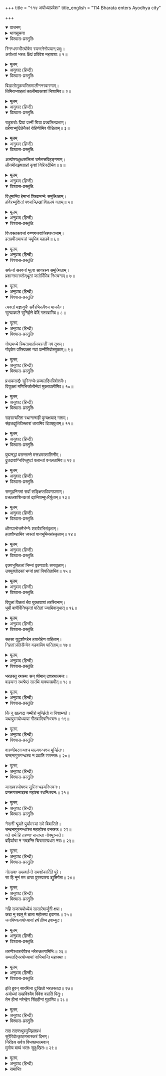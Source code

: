 +++
title = "११४ अयोध्याप्रवेशः"
title_english = "114 Bharata enters Ayodhya city"

+++
<details open><summary>वाचनम्</summary>
<div caption="श्रीराम-हरिसीताराममूर्ति-घनपाठिभ्यां वचनम्" class="audioEmbed" src="https://archive.org/download/Ramayana-recitation-Sriram-harisItArAmamUrti-Ghanapaati-v2/Kanda_2/Kanda_2_AYK-114-Ayodhyaa_Praveshaha.mp3"></div>
</details>

<details><summary>भागसूचना</summary>

114. भरतके द्वारा अयोध्याकी दुरवस्थाका दर्शन तथा अन्तःपुरमें प्रवेश करके भरतका दुःखी होना
</details>

<details open><summary>विश्वास-प्रस्तुतिः</summary>

स्निग्धगम्भीरघोषेण स्यन्दनेनोपयान् प्रभुः।  
अयोध्यां भरतः क्षिप्रं प्रविवेश महायशाः॥ १॥
</details>

<details><summary>मूलम्</summary>

स्निग्धगम्भीरघोषेण स्यन्दनेनोपयान् प्रभुः।  
अयोध्यां भरतः क्षिप्रं प्रविवेश महायशाः॥ १॥
</details>

<details><summary>अनुवाद (हिन्दी)</summary>

इसके बाद प्रभावशाली महायशस्वी भरतने स्निग्ध, गम्भीर घर्घर घोषसे युक्त रथके द्वारा यात्रा करके शीघ्र ही अयोध्यामें प्रवेश किया॥ १॥
</details>

<details open><summary>विश्वास-प्रस्तुतिः</summary>

बिडालोलूकचरितामालीननरवारणाम्।  
तिमिराभ्याहतां कालीमप्रकाशां निशामिव॥ २॥
</details>

<details><summary>मूलम्</summary>

बिडालोलूकचरितामालीननरवारणाम्।  
तिमिराभ्याहतां कालीमप्रकाशां निशामिव॥ २॥
</details>

<details><summary>अनुवाद (हिन्दी)</summary>

उस समय वहाँ बिलाव और उल्लू विचर रहे थे। घरोंके किवाड़ बंद थे। सारे नगरमें अन्धकार छा रहा था। प्रकाश न होनेके कारण वह पुरी कृष्णपक्षकी काली रातके समान जान पड़ती थी॥ २॥
</details>

<details open><summary>विश्वास-प्रस्तुतिः</summary>

राहुशत्रोः प्रियां पत्नीं श्रिया प्रज्वलितप्रभाम्।  
ग्रहेणाभ्युदितेनैकां रोहिणीमिव पीडिताम्॥ ३॥
</details>

<details><summary>मूलम्</summary>

राहुशत्रोः प्रियां पत्नीं श्रिया प्रज्वलितप्रभाम्।  
ग्रहेणाभ्युदितेनैकां रोहिणीमिव पीडिताम्॥ ३॥
</details>

<details><summary>अनुवाद (हिन्दी)</summary>

जैसे चन्द्रमाकी प्रिय पत्नी और अपनी शोभासे प्रकाशित कान्तिवाली रोहिणी उदित हुए राहु नामक ग्रहके द्वारा अपने पतिके ग्रस लिये जानेपर अकेली—असहाय हो जाती है, उसी प्रकार दिव्य ऐश्वर्यसे प्रकाशित होनेवाली अयोध्या राजाके कालकवलित हो जानेके कारण पीड़ित एवं असहाय हो रही थी॥ ३॥
</details>

<details open><summary>विश्वास-प्रस्तुतिः</summary>

अल्पोष्णक्षुब्धसलिलां घर्मतप्तविहङ्गमाम्।  
लीनमीनझषग्राहां कृशां गिरिनदीमिव॥ ४॥
</details>

<details><summary>मूलम्</summary>

अल्पोष्णक्षुब्धसलिलां घर्मतप्तविहङ्गमाम्।  
लीनमीनझषग्राहां कृशां गिरिनदीमिव॥ ४॥
</details>

<details><summary>अनुवाद (हिन्दी)</summary>

वह पुरी उस पर्वतीय नदीकी भाँति कृशकाय दिखायी देती थी, जिसका जल सूर्यकी किरणोंसे तपकर कुछ गरम और गँदला हो रहा हो, जिसके पक्षी धूपसे संतप्त होकर भाग गये हों तथा जिसके मीन, मत्स्य और ग्राह गहरे जलमें छिप गये हों॥ ४॥
</details>

<details open><summary>विश्वास-प्रस्तुतिः</summary>

विधूमामिव हेमाभां शिखामग्नेः समुत्थिताम्।  
हविरभ्युक्षितां पश्चाच्छिखां विप्रलयं गताम्॥ ५॥
</details>

<details><summary>मूलम्</summary>

विधूमामिव हेमाभां शिखामग्नेः समुत्थिताम्।  
हविरभ्युक्षितां पश्चाच्छिखां विप्रलयं गताम्॥ ५॥
</details>

<details><summary>अनुवाद (हिन्दी)</summary>

जो अयोध्या पहले धूमरहित सुनहरी कान्तिवाली प्रज्वलित अग्निशिखाके समान प्रकाशित होती थी, वही श्रीरामवनवासके बाद हवनीय दुग्धसे सींची गयी अग्निकी ज्वालाके समान बुझकर विलीन-सी हो गयी है॥ ५॥
</details>

<details open><summary>विश्वास-प्रस्तुतिः</summary>

विध्वस्तकवचां रुग्णगजवाजिरथध्वजाम्।  
हतप्रवीरामापन्नां चमूमिव महाहवे॥ ६॥
</details>

<details><summary>मूलम्</summary>

विध्वस्तकवचां रुग्णगजवाजिरथध्वजाम्।  
हतप्रवीरामापन्नां चमूमिव महाहवे॥ ६॥
</details>

<details><summary>अनुवाद (हिन्दी)</summary>

उस समय अयोध्या महासमरमें संकटग्रस्त हुई उस सेनाके समान प्रतीत होती थी, जिसके कवच कटकर गिर गये हों, हाथी, घोड़े, रथ और ध्वजा छिन्न-भिन्न हो गये हों और मुख्य-मुख्य वीर मार डाले गये हों॥ ६॥
</details>

<details open><summary>विश्वास-प्रस्तुतिः</summary>

सफेनां सस्वनां भूत्वा सागरस्य समुत्थिताम्।  
प्रशान्तमारुतोद‍्धूतां जलोर्मिमिव निःस्वनाम्॥ ७॥
</details>

<details><summary>मूलम्</summary>

सफेनां सस्वनां भूत्वा सागरस्य समुत्थिताम्।  
प्रशान्तमारुतोद‍्धूतां जलोर्मिमिव निःस्वनाम्॥ ७॥
</details>

<details><summary>अनुवाद (हिन्दी)</summary>

प्रबल वायुके वेगसे फेन और गर्जनाके साथ उठी हुई समुद्रकी उत्ताल तरंग सहसा वायुके शान्त हो जानेपर जैसे शिथिल और नीरव हो जाती है, उसी प्रकार कोलाहलपूर्ण अयोध्या अब शब्दशून्य-सी जान पड़ती थी॥ ७॥
</details>

<details open><summary>विश्वास-प्रस्तुतिः</summary>

त्यक्तां यज्ञायुधैः सर्वैरभिरूपैश्च याजकैः।  
सुत्याकाले सुनिर्वृत्ते वेदिं गतरवामिव॥ ८॥
</details>

<details><summary>मूलम्</summary>

त्यक्तां यज्ञायुधैः सर्वैरभिरूपैश्च याजकैः।  
सुत्याकाले सुनिर्वृत्ते वेदिं गतरवामिव॥ ८॥
</details>

<details><summary>अनुवाद (हिन्दी)</summary>

यज्ञकाल समाप्त होनेपर ‘स्फ्य’ आदि यज्ञसम्बन्धी आयुधों तथा श्रेष्ठ याजकोंसे सूनी हुई वेदी जैसे मन्त्रोच्चारणकी ध्वनिसे रहित हो जाती है, उसी प्रकार अयोध्या सुनसान दिखायी देती थी॥ ८॥
</details>

<details open><summary>विश्वास-प्रस्तुतिः</summary>

गोष्ठमध्ये स्थितामार्तामचरन्तीं नवं तृणम्।  
गोवृषेण परित्यक्तां गवां पत्नीमिवोत्सुकाम्॥ ९॥
</details>

<details><summary>मूलम्</summary>

गोष्ठमध्ये स्थितामार्तामचरन्तीं नवं तृणम्।  
गोवृषेण परित्यक्तां गवां पत्नीमिवोत्सुकाम्॥ ९॥
</details>

<details><summary>अनुवाद (हिन्दी)</summary>

जैसे कोई गाय साँड़के साथ समागमके लिये उत्सुक हो, उसी अवस्थामें उसे साँड़से अलग कर दिया गया हो और वह नूतन घास चरना छोड़कर आर्त भावसे गोष्ठमें बँधी हुई खड़ी हो, उसी तरह अयोध्यापुरी भी आन्तरिक वेदनासे पीड़ित थी॥ ९॥
</details>

<details open><summary>विश्वास-प्रस्तुतिः</summary>

प्रभाकराद्यैः सुस्निग्धैः प्रज्वलद्भिरिवोत्तमैः।  
वियुक्तां मणिभिर्जात्यैर्नवां मुक्तावलीमिव॥ १०॥
</details>

<details><summary>मूलम्</summary>

प्रभाकराद्यैः सुस्निग्धैः प्रज्वलद्भिरिवोत्तमैः।  
वियुक्तां मणिभिर्जात्यैर्नवां मुक्तावलीमिव॥ १०॥
</details>

<details><summary>अनुवाद (हिन्दी)</summary>

श्रीराम आदिसे रहित हुई अयोध्या मोतियोंकी उस नूतन मालाके समान श्रीहीन हो गयी थी, जिसकी अत्यन्त चिकनी-चमकीली, उत्तम तथा अच्छी जातिकी पद्मराग आदि मणियाँ उससे निकालकर अलग कर दी गयी हों॥ १०॥
</details>

<details open><summary>विश्वास-प्रस्तुतिः</summary>

सहसाचरितां स्थानान्महीं पुण्यक्षयाद् गताम्।  
संहृतद्युतिविस्तारां तारामिव दिवश्च्युताम्॥ ११॥
</details>

<details><summary>मूलम्</summary>

सहसाचरितां स्थानान्महीं पुण्यक्षयाद् गताम्।  
संहृतद्युतिविस्तारां तारामिव दिवश्च्युताम्॥ ११॥
</details>

<details><summary>अनुवाद (हिन्दी)</summary>

जो पुण्य-क्षय होनेके कारण सहसा अपने स्थानसे भ्रष्ट हो पृथ्वीपर आ पहुँची हो, अतएव जिसकी विस्तृत प्रभा क्षीण हो गयी हो, आकाशसे गिरी हुई उस तारिकाकी भाँति अयोध्या शोभाहीन हो गयी थी॥ ११॥
</details>

<details open><summary>विश्वास-प्रस्तुतिः</summary>

पुष्पनद्धां वसन्तान्ते मत्तभ्रमरशालिनीम्।  
द्रुतदावाग्निविप्लुष्टां क्लान्तां वनलतामिव॥ १२॥
</details>

<details><summary>मूलम्</summary>

पुष्पनद्धां वसन्तान्ते मत्तभ्रमरशालिनीम्।  
द्रुतदावाग्निविप्लुष्टां क्लान्तां वनलतामिव॥ १२॥
</details>

<details><summary>अनुवाद (हिन्दी)</summary>

जो ग्रीष्म-ऋतुमें पहले फूलोंसे लदी हुई होनेके कारण मतवाले भ्रमरोंसे सुशोभित होती रही हो और फिर सहसा दावानलके लपेटमें आकर मुरझा गयी हो, वनकी उस लताके समान पहलेकी उल्लासपूर्ण अयोध्या अब उदास हो गयी थी॥ १२॥
</details>

<details open><summary>विश्वास-प्रस्तुतिः</summary>

सम्मूढनिगमां सर्वां सङ्क्षिप्तविपणापणाम्।  
प्रच्छन्नशशिनक्षत्रां द्यामिवाम्बुधरैर्युताम्॥ १३॥
</details>

<details><summary>मूलम्</summary>

सम्मूढनिगमां सर्वां सङ्क्षिप्तविपणापणाम्।  
प्रच्छन्नशशिनक्षत्रां द्यामिवाम्बुधरैर्युताम्॥ १३॥
</details>

<details><summary>अनुवाद (हिन्दी)</summary>

वहाँके व्यापारी वणिक् शोकसे व्याकुल होनेके कारण किंकर्तव्यविमूढ़ हो गये थे, बाजार-हाट और दूकानें बहुत कम खुली थीं। उस समय सारी पुरी उस आकाशकी भाँति शोभाहीन हो गयी थी, जहाँ बादलोंकी घटाएँ घिर आयी हों और तारे तथा चन्द्रमा ढक गये हों॥ १३॥
</details>

<details open><summary>विश्वास-प्रस्तुतिः</summary>

क्षीणपानोत्तमैर्भग्नैः शरावैरभिसंवृताम्।  
हतशौण्डामिव ध्वस्तां पानभूमिमसंस्कृताम्॥ १४॥
</details>

<details><summary>मूलम्</summary>

क्षीणपानोत्तमैर्भग्नैः शरावैरभिसंवृताम्।  
हतशौण्डामिव ध्वस्तां पानभूमिमसंस्कृताम्॥ १४॥
</details>

<details><summary>अनुवाद (हिन्दी)</summary>

(उन दिनों अयोध्यापुरीकी सड़कें झाड़ी-बुहारी नहीं गयी थीं, इसलिये यत्र-तत्र कूड़े-करकटके ढेर पड़े थे। उस अवस्थामें) वह नगरी उस उजड़ी हुई पानभूमि (मधुशाला) के समान श्रीहीन दिखायी देती थी, जिसकी सफाई न की गयी हो, जहाँ मधुसे खाली टूटी-फूटी प्यालियाँ पड़ी हों और जहाँके पीनेवाले भी नष्ट हो गये हों॥ १४॥
</details>

<details open><summary>विश्वास-प्रस्तुतिः</summary>

वृक्णभूमितलां निम्नां वृक्णपात्रैः समावृताम्।  
उपयुक्तोदकां भग्नां प्रपां निपतितामिव॥ १५॥
</details>

<details><summary>मूलम्</summary>

वृक्णभूमितलां निम्नां वृक्णपात्रैः समावृताम्।  
उपयुक्तोदकां भग्नां प्रपां निपतितामिव॥ १५॥
</details>

<details><summary>अनुवाद (हिन्दी)</summary>

उस पुरीकी दशा उस पौंसलेकी-सी हो रही थी, जो खम्भोंके टूट जानेसे ढह गया हो, जिसका चबूतरा छिन्न-भिन्न हो गया हो, भूमि नीची हो गयी हो, पानी चुक गया हो और जलपात्र टूट-फूटकर इधर-उधर सब ओर बिखरे पड़े हों॥ १५॥
</details>

<details open><summary>विश्वास-प्रस्तुतिः</summary>

विपुलां विततां चैव युक्तपाशां तरस्विनाम्।  
भूमौ बाणैर्विनिष्कृत्तां पतितां ज्यामिवायुधात्॥ १६॥
</details>

<details><summary>मूलम्</summary>

विपुलां विततां चैव युक्तपाशां तरस्विनाम्।  
भूमौ बाणैर्विनिष्कृत्तां पतितां ज्यामिवायुधात्॥ १६॥
</details>

<details><summary>अनुवाद (हिन्दी)</summary>

जो विशाल और सम्पूर्ण धनुषमें फैली हुई हो, उसकी दोनों कोटियों (किनारों) में बाँधनेके लिये जिसमें रस्सी जुड़ी हुई हो, किंतु वेगशाली वीरोंके बाणोंसे कटकर धनुषसे पृथ्वीपर गिर पड़ी हो, उस प्रत्यञ्चाके समान ही अयोध्यापुरी भी स्थानभ्रष्ट हुई-सी दिखायी देती थी॥ १६॥
</details>

<details open><summary>विश्वास-प्रस्तुतिः</summary>

सहसा युद्धशौण्डेन हयारोहेण वाहिताम्।  
निहतां प्रतिसैन्येन वडवामिव पातिताम्॥ १७॥
</details>

<details><summary>मूलम्</summary>

सहसा युद्धशौण्डेन हयारोहेण वाहिताम्।  
निहतां प्रतिसैन्येन वडवामिव पातिताम्॥ १७॥
</details>

<details><summary>अनुवाद (हिन्दी)</summary>

जिसपर युद्धकुशल घुड़सवारने सवारी की हो और जिसे शत्रुपक्षकी सेनाने सहसा मार गिराया हो, युद्धभूमिमें पड़ी हुई उस घोड़ीकी जो दशा होती है, वही उस समय अयोध्यापुरीकी भी थी (कैकेयीके कुचक्रसे उसके संचालक नरेशका स्वर्गवास और युवराजका वनवास हो गया था)॥ १७॥
</details>

<details open><summary>विश्वास-प्रस्तुतिः</summary>

भरतस्तु रथस्थः सन् श्रीमान् दशरथात्मजः।  
वाहयन्तं रथश्रेष्ठं सारथिं वाक्यमब्रवीत्॥ १८॥
</details>

<details><summary>मूलम्</summary>

भरतस्तु रथस्थः सन् श्रीमान् दशरथात्मजः।  
वाहयन्तं रथश्रेष्ठं सारथिं वाक्यमब्रवीत्॥ १८॥
</details>

<details><summary>अनुवाद (हिन्दी)</summary>

रथपर बैठे हुए श्रीमान् दशरथनन्दन भरतने उस समय श्रेष्ठ रथका संचालन करनेवाले सारथि सुमन्त्रसे इस प्रकार कहा—॥ १८॥
</details>

<details open><summary>विश्वास-प्रस्तुतिः</summary>

किं नु खल्वद्य गम्भीरो मूर्च्छितो न निशाम्यते।  
यथापुरमयोध्यायां गीतवादित्रनिःस्वनः॥ १९॥
</details>

<details><summary>मूलम्</summary>

किं नु खल्वद्य गम्भीरो मूर्च्छितो न निशाम्यते।  
यथापुरमयोध्यायां गीतवादित्रनिःस्वनः॥ १९॥
</details>

<details><summary>अनुवाद (हिन्दी)</summary>

‘अब अयोध्यामें पहलेकी भाँति सब ओर फैला हुआ गाने-बजानेका गम्भीर नाद नहीं सुनायी पड़ता; यह कितने कष्टकी बात है!॥ १९॥
</details>

<details open><summary>विश्वास-प्रस्तुतिः</summary>

वारुणीमदगन्धश्च माल्यगन्धश्च मूर्च्छितः।  
चन्दनागुरुगन्धश्च न प्रवाति समन्ततः॥ २०॥
</details>

<details><summary>मूलम्</summary>

वारुणीमदगन्धश्च माल्यगन्धश्च मूर्च्छितः।  
चन्दनागुरुगन्धश्च न प्रवाति समन्ततः॥ २०॥
</details>

<details><summary>अनुवाद (हिन्दी)</summary>

‘अब चारों ओर वारुणी (मधु) की मादक गन्ध, व्याप्त हुई फूलोंकी सुगन्ध तथा चन्दन और अगुरुकी पवित्र गन्ध नहीं फैल रही है॥ २०॥
</details>

<details open><summary>विश्वास-प्रस्तुतिः</summary>

यानप्रवरघोषश्च सुस्निग्धहयनिःस्वनः।  
प्रमत्तगजनादश्च महांश्च रथनिःस्वनः॥ २१॥
</details>

<details><summary>मूलम्</summary>

यानप्रवरघोषश्च सुस्निग्धहयनिःस्वनः।  
प्रमत्तगजनादश्च महांश्च रथनिःस्वनः॥ २१॥
</details>

<details><summary>अनुवाद (हिन्दी)</summary>

‘अच्छी-अच्छी सवारियोंकी आवाज, घोड़ोंके हींसनेका सुस्निग्ध शब्द, मतवाले हाथियोंका चिग्घाड़ना तथा रथोंकी घर्घराहटका महान् शब्द—ये सब नहीं सुनायी दे रहे हैं॥ २१॥
</details>

<details open><summary>विश्वास-प्रस्तुतिः</summary>

नेदानीं श्रूयते पुर्यामस्यां रामे विवासिते।  
चन्दनागुरुगन्धांश्च महार्हाश्च वनस्रजः॥ २२॥  
गते रामे हि तरुणाः सन्तप्ता नोपभुञ्जते।  
बहिर्यात्रां न गच्छन्ति चित्रमाल्यधरा नराः॥ २३॥
</details>

<details><summary>मूलम्</summary>

नेदानीं श्रूयते पुर्यामस्यां रामे विवासिते।  
चन्दनागुरुगन्धांश्च महार्हाश्च वनस्रजः॥ २२॥  
गते रामे हि तरुणाः सन्तप्ता नोपभुञ्जते।  
बहिर्यात्रां न गच्छन्ति चित्रमाल्यधरा नराः॥ २३॥
</details>

<details><summary>अनुवाद (हिन्दी)</summary>

‘श्रीरामचन्द्रजीके निर्वासित होनेके कारण ही इस पुरीमें इस समय इन सब प्रकारके शब्दोंका श्रवण नहीं हो रहा है। श्रीरामके चले जानेसे यहाँके तरुण बहुत ही संतप्त हैं। वे चन्दन और अगुरुकी सुगन्धका सेवन नहीं करते तथा बहुमूल्य वनमालाएँ भी नहीं धारण करते। अब इस पुरीके लोग विचित्र फूलोंके हार पहनकर बाहर घूमनेके लिये नहीं निकलते हैं॥ २२-२३॥
</details>

<details open><summary>विश्वास-प्रस्तुतिः</summary>

नोत्सवाः सम्प्रवर्तन्ते रामशोकार्दिते पुरे।  
सा हि नूनं मम भ्रात्रा पुरस्यास्य द्युतिर्गता॥ २४॥
</details>

<details><summary>मूलम्</summary>

नोत्सवाः सम्प्रवर्तन्ते रामशोकार्दिते पुरे।  
सा हि नूनं मम भ्रात्रा पुरस्यास्य द्युतिर्गता॥ २४॥
</details>

<details><summary>अनुवाद (हिन्दी)</summary>

‘श्रीरामके शोकसे पीड़ित हुए इस नगरमें अब नाना प्रकारके उत्सव नहीं हो रहे हैं। निश्चय ही इस पुरीकी वह सारी शोभा मेरे भाईके साथ ही चली गयी॥
</details>

<details open><summary>विश्वास-प्रस्तुतिः</summary>

नहि राजत्ययोध्येयं सासारेवार्जुनी क्षपा।  
कदा नु खलु मे भ्राता महोत्सव इवागतः॥ २५॥  
जनयिष्यत्ययोध्यायां हर्षं ग्रीष्म इवाम्बुदः।
</details>

<details><summary>मूलम्</summary>

नहि राजत्ययोध्येयं सासारेवार्जुनी क्षपा।  
कदा नु खलु मे भ्राता महोत्सव इवागतः॥ २५॥  
जनयिष्यत्ययोध्यायां हर्षं ग्रीष्म इवाम्बुदः।
</details>

<details><summary>अनुवाद (हिन्दी)</summary>

‘जैसे वेगयुक्त वर्षाके कारण शुक्लपक्षकी चाँदनी रात भी शोभा नहीं पाती है, उसी प्रकार नेत्रोंसे आँसू बहाती हुई यह अयोध्या भी शोभित नहीं हो रही है। अब कब मेरे भाई महोत्सवकी भाँति अयोध्यामें पधारेंगे और ग्रीष्म-ऋतुमें प्रकट हुए मेघकी भाँति सबके हृदयमें हर्षका संचार करेंगे॥ २५ १/२॥
</details>

<details open><summary>विश्वास-प्रस्तुतिः</summary>

तरुणैश्चारुवेषैश्च नरैरुन्नतगामिभिः॥ २६॥  
सम्पतद्भिरयोध्यायां नाभिभान्ति महापथाः।
</details>

<details><summary>मूलम्</summary>

तरुणैश्चारुवेषैश्च नरैरुन्नतगामिभिः॥ २६॥  
सम्पतद्भिरयोध्यायां नाभिभान्ति महापथाः।
</details>

<details><summary>अनुवाद (हिन्दी)</summary>

‘अब अयोध्याकी बड़ी-बड़ी सड़कें हर्षसे उछलकर चलते हुए मनोहर वेषधारी तरुणोंके शुभागमनसे शोभा नहीं पा रही हैं’॥ २६ १/२॥
</details>

<details open><summary>विश्वास-प्रस्तुतिः</summary>

इति ब्रुवन् सारथिना दुःखितो भरतस्तदा॥ २७॥  
अयोध्यां सम्प्रविश्यैव विवेश वसतिं पितुः।  
तेन हीनां नरेन्द्रेण सिंहहीनां गुहामिव॥ २८॥
</details>

<details><summary>मूलम्</summary>

इति ब्रुवन् सारथिना दुःखितो भरतस्तदा॥ २७॥  
अयोध्यां सम्प्रविश्यैव विवेश वसतिं पितुः।  
तेन हीनां नरेन्द्रेण सिंहहीनां गुहामिव॥ २८॥
</details>

<details><summary>अनुवाद (हिन्दी)</summary>

इस प्रकार सारथिके साथ बातचीत करते हुए दुःखी भरत उस समय सिंहसे रहित गुफाकी भाँति राजा दशरथसे हीन पिताके निवासस्थान राजमहलमें गये॥
</details>

<details open><summary>विश्वास-प्रस्तुतिः</summary>

तदा तदन्तःपुरमुज्झितप्रभं  
सुरैरिवोत्कृष्टमभास्करं दिनम्।  
निरीक्ष्य सर्वत्र विभक्तमात्मवान्  
मुमोच बाष्पं भरतः सुदुःखितः॥ २९॥
</details>

<details><summary>मूलम्</summary>

तदा तदन्तःपुरमुज्झितप्रभं  
सुरैरिवोत्कृष्टमभास्करं दिनम्।  
निरीक्ष्य सर्वत्र विभक्तमात्मवान्  
मुमोच बाष्पं भरतः सुदुःखितः॥ २९॥
</details>

<details><summary>अनुवाद (हिन्दी)</summary>

जैसे सूर्यके छिप जानेसे दिनकी शोभा नष्ट हो जाती है और देवता शोक करने लगते हैं, उसी प्रकार उस समय वह अन्तःपुर शोभाहीन हो गया था और वहाँके लोग शोकमग्न थे। उसे सब ओरसे स्वच्छता और सजावटसे हीन देख भरत धैर्यवान् होनेपर भी अत्यन्त दुःखी हो आँसू बहाने लगे॥ २९॥
</details>

<details><summary>समाप्तिः</summary>

इत्यार्षे श्रीमद्रामायणे वाल्मीकीये आदिकाव्येऽयोध्याकाण्डे चतुर्दशाधिकशततमः सर्गः॥ ११४॥  
इस प्रकार श्रीवाल्मीकिनिर्मित आर्षरामायण आदिकाव्यके अयोध्याकाण्डमें एक सौ चौदहवाँ सर्ग पूरा हुआ॥ ११४॥
</details>

